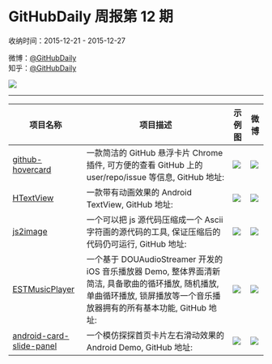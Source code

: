 # GitHubDaily 周报第 12 期

收纳时间：2015-12-21 - 2015-12-27

微博：[@GitHubDaily](https://weibo.com/GitHubDaily)    
知乎：[@GitHubDaily](https://www.zhihu.com/people/githubdaily)

![](https://raw.githubusercontent.com/GitHubDaily/GitHubDaily/master/assets/weixin.png)

---

项目名称 | 项目描述 | 示例图 | 微博
--- | --- | --- | ---
[github-hovercard](status.github_url) | 一款简洁的 GitHub 悬浮卡片 Chrome 插件, 可方便的查看 GitHub 上的 user/repo/issue 等信息, GitHub 地址: | ![](http://ww3.sinaimg.cn/large/006fiYtfjw1eze5muf8uvj30zk0m8jvc.jpg) | [![](https://raw.githubusercontent.com/GitHubDaily/GitHubDaily/master/assets/sina_logo.png)](https://weibo.com/5722964389/DanOodcf8)
[HTextView](status.github_url) | 一款带有动画效果的 Android TextView, GitHub 地址: | ![](http://ww1.sinaimg.cn/large/006fiYtfjw1ezda6tu0t1g30d204amyi.gif) | [![](https://raw.githubusercontent.com/GitHubDaily/GitHubDaily/master/assets/sina_logo.png)](https://weibo.com/5722964389/DaeiibVJM)
[js2image](status.github_url) | 一个可以把 js 源代码压缩成一个 Ascii 字符画的源代码的工具, 保证压缩后的代码仍可运行, GitHub 地址: | ![](http://ww3.sinaimg.cn/large/006fiYtfjw1ezb0hrq24fj30m80izaez.jpg) | [![](https://raw.githubusercontent.com/GitHubDaily/GitHubDaily/master/assets/sina_logo.png)](https://weibo.com/5722964389/D9VN0qfeO)
[ESTMusicPlayer](status.github_url) | 一个基于 DOUAudioStreamer 开发的 iOS 音乐播放器 Demo, 整体界面清新简洁, 具备歌曲的循环播放, 随机播放, 单曲循环播放, 锁屏播放等一个音乐播放器拥有的所有基本功能, GitHub 地址: | ![](http://ww1.sinaimg.cn/large/006fiYtfjw1ez7pzyc6yqg30ku1127wo.gif) | [![](https://raw.githubusercontent.com/GitHubDaily/GitHubDaily/master/assets/sina_logo.png)](https://weibo.com/5722964389/D9BOklWfq)
[android-card-slide-panel](status.github_url) | 一个模仿探探首页卡片左右滑动效果的 Android Demo, GitHub 地址: | ![](http://ww2.sinaimg.cn/large/006fiYtfjw1ez7ig3tytyg30c20k0qv5.gif) | [![](https://raw.githubusercontent.com/GitHubDaily/GitHubDaily/master/assets/sina_logo.png)](https://weibo.com/5722964389/D9teR90l5)
